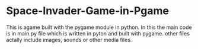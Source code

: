 # Space-Invader-Game-in-Pgame
This is agame built with the pygame module in python.
In this the main code is in main.py file which is written in pyton and built with pygame.
other files actally include images, sounds or other media files.

